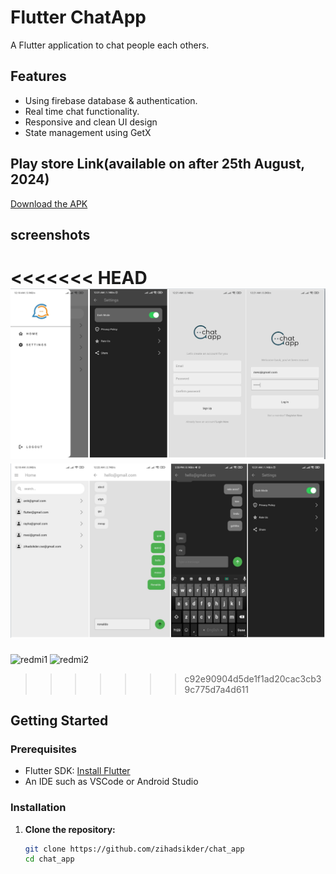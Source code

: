 # Flutter ChatApp

A Flutter application to chat people each others.

## Features

- Using firebase database & authentication.
- Real time chat functionality.
- Responsive and clean UI design
- State management using GetX

## Play store Link(available on after 25th August, 2024)

[Download the APK](https://play.google.com/store/apps/details?id=com.islandit.chat.app)

## screenshots

<<<<<<< HEAD
![Auth](assets/redmi/redmi1.png)
![Screens](assets/redmi/redmi2.png)
=======
![redmi1](https://github.com/user-attachments/assets/894b53a2-1879-426d-97a6-761307c76ce8)
![redmi2](https://github.com/user-attachments/assets/86d56033-119a-4530-a2c7-2c920bd6e6eb)
>>>>>>> c92e90904d5de1f1ad20cac3cb39c775d7a4d611


## Getting Started

### Prerequisites

- Flutter SDK: [Install Flutter](https://flutter.dev/docs/get-started/install)
- An IDE such as VSCode or Android Studio

### Installation

1. **Clone the repository:**

   ```sh
   git clone https://github.com/zihadsikder/chat_app
   cd chat_app

